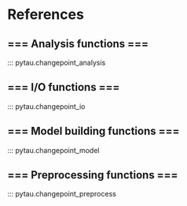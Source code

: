# References

## **=== Analysis functions ===**

::: pytau.changepoint_analysis

## **=== I/O functions ===**

::: pytau.changepoint_io

## **=== Model building functions ===**

::: pytau.changepoint_model

## **=== Preprocessing functions ===**

::: pytau.changepoint_preprocess
